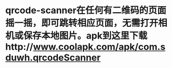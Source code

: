 # qrcode-scanner在任何有二维码的页面摇一摇，即可跳转相应页面，无需打开相机或保存本地图片。apk到这里下载http://www.coolapk.com/apk/com.sduwh.qrcodeScanner
